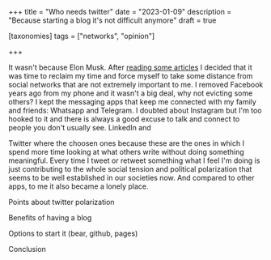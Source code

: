 +++
title = "Who needs twitter"
date = "2023-01-09"
description = "Because starting a blog it's not difficult anymore"
draft = true

[taxonomies]
tags = ["networks", "opinion"]

+++

It wasn't because Elon Musk. After [reading some articles](https://idratherbewriting.com/blog/awakening-moment-to-how-smartphones-fragment-our-attention/) I decided that it was time to reclaim my time and force myself to take some distance from social networks that are not extremely important to me. I removed Facebook years ago from my phone and it wasn't a big deal, why not evicting some others? I kept the messaging apps that keep me connected with my family and friends: Whatsapp and Telegram. I doubted about Instagram but I'm too hooked to it and there is always a good excuse to talk and connect to people you don't usually see. LinkedIn and 

Twitter where the choosen ones because these are the ones in which I spend more time looking at what others write without doing something meaningful. Every time I tweet or retweet something what I feel I'm doing is just contributing to the whole social tension and political polarization that seems to be well established in our societies now. And compared to other apps, to me it also became a lonely place.

Points about twitter polarization

Benefits of having a blog

Options to start it (bear, github, pages)

Conclusion